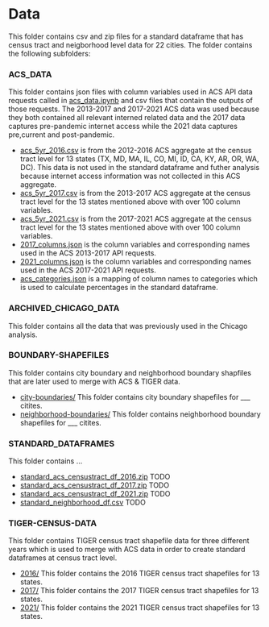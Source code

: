 # Data

This folder contains csv and zip files for a standard dataframe that has census tract and neigborhood level data for 22 cities. The folder contains the following subfolders:

### ACS_DATA
This folder contains json files with column variables used in ACS API data requests called in [acs_data.ipynb](notebooks/acs_data.ipynb) and csv files that contain the outputs of those requests. The 2013-2017 and 2017-2021 ACS data was used because they both contained all relevant interned related data and the 2017 data captures pre-pandemic internet access while the 2021 data captures pre,current and post-pandemic.
+ [acs_5yr_2016.csv](data/acs_data/acs_5yr_2016.csv) is from the 2012-2016 ACS aggregate at the census tract level for 13 states (TX, MD, MA, IL, CO, MI, ID, CA, KY, AR, OR, WA, DC). This data is not used in the standard dataframe and futher analysis because internet access information was not collected in this ACS aggregate.
+ [acs_5yr_2017.csv](data/acs_data/acs_5yr_2017.csv) is from the 2013-2017 ACS aggregate at the census tract level for the 13 states mentioned above with over 100 column variables.
+ [acs_5yr_2021.csv](data/acs_data/acs_5yr_2021.csv) is from the 2017-2021 ACS aggregate at the census tract level for the 13 states mentioned above with over 100 column variables.
+ [2017_columns.json](data/acs_data/2017_columns.json) is the column variables and corresponding names used in the ACS 2013-2017 API requests.
+ [2021_columns.json](data/acs_data/2021_columns.json) is the column variables and corresponding names used in the ACS 2017-2021 API requests.
+ [acs_categories.json](data/acs_data/acs_categories.json) is a mapping of column names to categories which is used to calculate percentages in the standard dataframe.

### ARCHIVED_CHICAGO_DATA
This folder contains all the data that was previously used in the Chicago analysis.

### BOUNDARY-SHAPEFILES
This folder contains city boundary and neighborhood boundary shapfiles that are later used to merge with ACS & TIGER data.
+ [city-boundaries/](data/boundary-shapefiles/city-boundaries/) This folder contains city boundary shapefiles for ___ citites.
+ [neighborhood-boundaries/](data/boundary-shapefiles/neighborhood-boundaries/) This folder contains neighborhood boundary shapefiles for ___ citites.

### STANDARD_DATAFRAMES
This folder contains ...
+ [standard_acs_censustract_df_2016.zip](data/standard_acs_censustract_df_2016.zip) TODO
+ [standard_acs_censustract_df_2017.zip](data/standard_acs_censustract_df_2017.zip) TODO
+ [standard_acs_censustract_df_2021.zip](data/standard_acs_censustract_df_2021.zip) TODO
+ [standard_neighborhood_df.csv](data/standard_neighborhood_df.csv) TODO

### TIGER-CENSUS-DATA
This folder contains TIGER census tract shapefile data for three different years which is used to merge with ACS data in order to create standard dataframes at census tract level.
+ [2016/](data/TIGER-census-data/2016/) This folder contains the 2016 TIGER census tract shapefiles for 13 states.
+ [2017/](data/TIGER-census-data/2017/) This folder contains the 2017 TIGER census tract shapefiles for 13 states.
+ [2021/](data/TIGER-census-data/2021/) This folder contains the 2021 TIGER census tract shapefiles for 13 states.